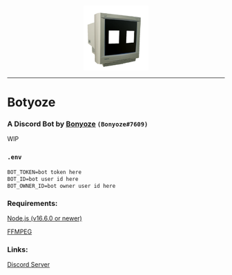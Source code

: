<p align="center">
  <img width="150" height="150" src="https://raw.githubusercontent.com/Bonyoze/discordjs-botyoze/main/src/assets/bot_icon.png">
</p>

---
# Botyoze
### A Discord Bot by [Bonyoze](https://github.com/bonyoze) `(Bonyoze#7609)`

WIP

### `.env`
```
BOT_TOKEN=bot token here
BOT_ID=bot user id here
BOT_OWNER_ID=bot owner user id here
```

### Requirements:
[Node.js (v16.6.0 or newer)](https://nodejs.org)

[FFMPEG](https://ffmpeg.org/download.html)

### Links:
[Discord Server](https://discord.gg/hnf57sjJDP)
